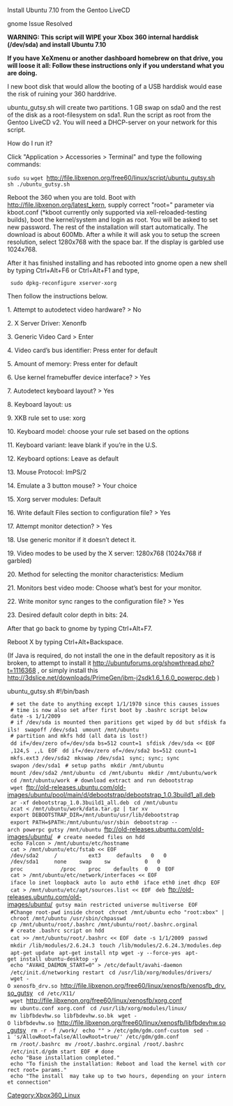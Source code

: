 Install Ubuntu 7.10 from the Gentoo LiveCD

gnome Issue Resolved

**WARNING: This script will WIPE your Xbox 360 internal harddisk
(/dev/sda) and install Ubuntu 7.10**

**If you have XeXmenu or another dashboard homebrew on that drive, you
will loose it all: Follow these instructions only if you understand what
you are doing.**

I new boot disk that would allow the booting of a USB harddisk would
ease the risk of ruining your 360 harddrive.

ubuntu_gutsy.sh will create two partitions. 1 GB swap on sda0 and the
rest of the disk as a root-filesystem on sda1. Run the script as root
from the Gentoo LiveCD v2. You will need a DHCP-server on your network
for this script.

How do I run it?

Click "Application \> Accessories \> Terminal" and type the following
commands:

`sudo su`
`wget `<http://file.libxenon.org/free60/linux/script/ubuntu_gutsy.sh>
`sh ./ubuntu_gutsy.sh`

Reboot the 360 when you are told. Boot with
<http://file.libxenon.org/latest_kern>, supply correct "root=" parameter
via kboot.conf (\*kboot currently only supported via
xell-reloaded-testing builds), boot the kernel/system and login as root.
You will be asked to set new password. The rest of the installation will
start automatically. The download is about 600Mb. After a while it will
ask you to setup the screen resolution, select 1280x768 with the space
bar. If the display is garbled use 1024x768.

After it has finished installing and has rebooted into gnome open a new
shell by typing Ctrl+Alt+F6 or Ctrl+Alt+F1 and type,

` sudo dpkg-reconfigure xserver-xorg`

Then follow the instructions below.

1\. Attempt to autodetect video hardware? \> No

2\. X Server Driver: Xenonfb

3\. Generic Video Card \> Enter

4\. Video card’s bus identifier: Press enter for default

5\. Amount of memory: Press enter for default

6\. Use kernel framebuffer device interface? \> Yes

7\. Autodetect keyboard layout? \> Yes

8\. Keyboard layout: us

9\. XKB rule set to use: xorg

10\. Keyboard model: choose your rule set based on the options

11\. Keyboard variant: leave blank if you’re in the U.S.

12\. Keyboard options: Leave as default

13\. Mouse Protocol: ImPS/2

14\. Emulate a 3 button mouse? \> Your choice

15\. Xorg server modules: Default

16\. Write default Files section to configuration file? \> Yes

17\. Attempt monitor detection? \> Yes

18\. Use generic monitor if it doesn’t detect it.

19\. Video modes to be used by the X server: 1280x768 (1024x768 if
garbled)

20\. Method for selecting the monitor characteristics: Medium

21\. Monitors best video mode: Choose what’s best for your monitor.

22\. Write monitor sync ranges to the configuration file? \> Yes

23\. Desired default color depth in bits: 24.

After that go back to gnome by typing Ctrl+Alt+F7.

Reboot X by typing Ctrl+Alt+Backspace.

(If Java is required, do not install the one in the default repository
as it is broken, to attempt to install it
<http://ubuntuforums.org/showthread.php?t=1116368> , or simply install
this
<http://3dslice.net/downloads/PrimeGen/ibm-j2sdk1.6_1.6.0_powerpc.deb>
)



ubuntu_gutsy.sh
\#\!/bin/bash

` # set the date to anything except 1/1/1970 since this causes issues`
` # time is now also set after first boot by .bashrc script below`
` date -s 1/1/2009`
` # if /dev/sda is mounted then paritions get wiped by dd but sfdisk fails!`
` swapoff /dev/sda1`
` umount /mnt/ubuntu`
` # partition and mkfs hdd (all data is lost!)`
` dd if=/dev/zero of=/dev/sda bs=512 count=1`
` sfdisk /dev/sda << EOF`
` ,124,S`
` ,,L`
` EOF`
` dd if=/dev/zero of=/dev/sda2 bs=512 count=1`
` mkfs.ext3 /dev/sda2`
` mkswap /dev/sda1`
` sync; sync; sync`
` swapon /dev/sda1`
` # setup paths`
` mkdir /mnt/ubuntu`
` mount /dev/sda2 /mnt/ubuntu`
` cd /mnt/ubuntu`
` mkdir /mnt/ubuntu/work`
` cd /mnt/ubuntu/work`
` # download extract and run debootstrap`
` wget `<ftp://old-releases.ubuntu.com/old-images/ubuntu/pool/main/d/debootstrap/debootstrap_1.0.3build1_all.deb>
` ar -xf debootstrap_1.0.3build1_all.deb`
` cd /mnt/ubuntu`
` zcat < /mnt/ubuntu/work/data.tar.gz | tar xv`
` export DEBOOTSTRAP_DIR=/mnt/ubuntu/usr/lib/debootstrap`
` export PATH=$PATH:/mnt/ubuntu/usr/sbin`
` debootstrap --arch powerpc gutsy /mnt/ubuntu `<ftp://old-releases.ubuntu.com/old-images/ubuntu/>
` # create needed files on hdd`
` echo Falcon > /mnt/ubuntu/etc/hostname`
` cat > /mnt/ubuntu/etc/fstab << EOF`
` /dev/sda2     /          ext3     defaults   0   0`
` /dev/sda1     none    swap    sw           0   0`
` proc            /proc    proc    defaults  0   0`
` EOF`
` cat > /mnt/ubuntu/etc/network/interfaces << EOF`
` iface lo inet loopback`
` auto lo`
` auto eth0`
` iface eth0 inet dhcp`
` EOF`
` cat > /mnt/ubuntu/etc/apt/sources.list << EOF`
` deb `<ftp://old-releases.ubuntu.com/old-images/ubuntu/>` gutsy main restricted universe multiverse`
` EOF`
` #Change root-pwd inside chroot`
` chroot /mnt/ubuntu echo "root:xbox" | chroot /mnt/ubuntu /usr/sbin/chpasswd`
` cp /mnt/ubuntu/root/.bashrc /mnt/ubuntu/root/.bashrc.orginal`
` # create .bashrc script on hdd`
` cat >> /mnt/ubuntu/root/.bashrc << EOF`
` date -s 1/1/2009`
` passwd`
` mkdir /lib/modules/2.6.24.3`
` touch /lib/modules/2.6.24.3/modules.dep`
` apt-get update`
` apt-get install ntp wget -y --force-yes`
` apt-get install ubuntu-desktop -y`
` echo "AVAHI_DAEMON_START=0" > /etc/default/avahi-daemon`
` /etc/init.d/networking restart`
` cd /usr/lib/xorg/modules/drivers/`
` wget -O xenosfb_drv.so `<http://file.libxenon.org/free60/linux/xenosfb/xenosfb_drv.so_gutsy>
` cd /etc/X11/`
` wget `<http://file.libxenon.org/free60/linux/xenosfb/xorg.conf>
` mv ubuntu.conf xorg.conf`
` cd /usr/lib/xorg/modules/linux/`
` mv libfbdevhw.so libfbdevhw.so.bk`
` wget -O libfbdevhw.so `<http://file.libxenon.org/free60/linux/xenosfb/libfbdevhw.so_gutsy>
` rm -r -f /work/`
` echo "" > /etc/gdm/gdm.conf-custom`
` sed -i 's/AllowRoot=false/AllowRoot=true/' /etc/gdm/gdm.conf`
` rm /root/.bashrc`
` mv /root/.bashrc.orginal /root/.bashrc`
` /etc/init.d/gdm start`
` EOF`
` # done`
` echo "Base installation completed."`
` echo "To finish the installation: Reboot and load the kernel with correct root= params."`
` echo "The install  may take up to two hours, depending on your internet connection"`

[Category:Xbox360_Linux](Category:Xbox360_Linux "wikilink")